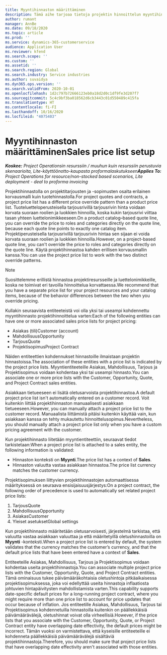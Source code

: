 ```yaml
---
title: Myyntihinnaston määrittäminen
description: Tämä aihe tarjoaa tietoja projektin hinnoittelun myyntihinnastoista.
author: rumant
manager: AnnBe
ms.date: 09/18/2020
ms.topic: article
ms.prod: ''
ms.service: dynamics-365-customerservice
audience: Application User
ms.reviewer: kfend
ms.search.scope: ''
ms.custom: ''
ms.assetid: ''
ms.search.region: Global
ms.search.industry: Service industries
ms.author: suvaidya
ms.dyn365.ops.version: ''
ms.search.validFrom: 2020-10-01
ms.openlocfilehash: 1d2c797b72666123eb0a18d2d0c1df9fe3d207f7
ms.sourcegitcommit: 5c4c9bf3ba018562d6cb3443c01d550489c415fa
ms.translationtype: HT
ms.contentlocale: fi-FI
ms.lasthandoff: 10/16/2020
ms.locfileid: "4075403"
---
```

# <a name="sales-price-list-setup"></a><span data-ttu-id="551e9-103">Myyntihinnaston määrittäminen</span><span class="sxs-lookup"><span data-stu-id="551e9-103">Sales price list setup</span></span>

<span data-ttu-id="551e9-104">_**Koskee:** Project Operationsin resurssiin / muuhun kuin resurssiin perustuvia skenaarioita, Lite-käyttöönotto-kaupasta proformalaskutukseen_</span><span class="sxs-lookup"><span data-stu-id="551e9-104">_**Applies To:** Project Operations for resource/non-stocked based scenarios, Lite deployment - deal to proforma invoicing_</span></span>

<span data-ttu-id="551e9-105">Projektihinnastolla on projektitarjousten ja -sopimusten osalta erilainen korvausmalli kuin tuotehinnastolla.</span><span class="sxs-lookup"><span data-stu-id="551e9-105">For project quotes and contracts, a project price list has a different price override pattern than a product price list.</span></span> <span data-ttu-id="551e9-106">Tuoteluetteloperusteisella tarjousrivillä tarjousrivin hinta voidaan korvata suoraan roolien ja luokkien hinnoilla, koska kukin tarjousrivi viittaa tasan yhteen luettelonimikkeeseen.</span><span class="sxs-lookup"><span data-stu-id="551e9-106">On a product catalog–based quote line, you can override the price to roles and categories directly on the quote line, because each quote line points to exactly one catalog item.</span></span> <span data-ttu-id="551e9-107">Projektiperusteisella tarjousrivillä tarjousrivin hintaa sen sijaan ei voida korvata suoraan roolien ja luokkien hinnoilla.</span><span class="sxs-lookup"><span data-stu-id="551e9-107">However, on a project-based quote line, you can't override the price to roles and categories directly on the quote line.</span></span> <span data-ttu-id="551e9-108">Käytä projektihinnastoa kahden erillisen korvausmallin kanssa.</span><span class="sxs-lookup"><span data-stu-id="551e9-108">You can use the project price list to work with the two distinct override patterns.</span></span>

> [!NOTE]
> <span data-ttu-id="551e9-109">Suosittelemme erillistä hinnastoa projektiresursseille ja luettelonimikkeille, koska ne toimivat eri tavoilla hinnoittelua korvattaessa.</span><span class="sxs-lookup"><span data-stu-id="551e9-109">We recommend that you have a separate price list for your project resources and your catalog items, because of the behavior differences between the two when you override pricing.</span></span>

<span data-ttu-id="551e9-110">Kullakin seuraavista entiteeteistä voi olla yksi tai useampi kohdennettu myyntihinnasto projektihinnoittelua varten:</span><span class="sxs-lookup"><span data-stu-id="551e9-110">Each of the following entities can have one or more associated sales price lists for project pricing:</span></span>

- <span data-ttu-id="551e9-111">Asiakas (tili)</span><span class="sxs-lookup"><span data-stu-id="551e9-111">Customer (account)</span></span> 
- <span data-ttu-id="551e9-112">Mahdollisuus</span><span class="sxs-lookup"><span data-stu-id="551e9-112">Opportunity</span></span> 
- <span data-ttu-id="551e9-113">Tarjous</span><span class="sxs-lookup"><span data-stu-id="551e9-113">Quote</span></span> 
- <span data-ttu-id="551e9-114">Projektisopimus</span><span class="sxs-lookup"><span data-stu-id="551e9-114">Project Contract</span></span>

<span data-ttu-id="551e9-115">Näiden entiteettien kohdennukset hinnastoille ilmaistaan projektin hinnastoissa.</span><span class="sxs-lookup"><span data-stu-id="551e9-115">The association of these entities with a price list is indicated by the project price lists.</span></span> <span data-ttu-id="551e9-116">Myyntientiteeteille Asiakas, Mahdollisuus, Tarjous ja Projektisopimus voidaan kohdentaa yksi tai useampi hinnasto.</span><span class="sxs-lookup"><span data-stu-id="551e9-116">You can associate one or more price lists with the Customer, Opportunity, Quote, and Project Contract sales entities.</span></span>

<span data-ttu-id="551e9-117">Asiakkaan tietueeseen ei lisätä oletusarvoista projektihinnastoa.</span><span class="sxs-lookup"><span data-stu-id="551e9-117">A default project price list isn't automatically entered on a customer record.</span></span> <span data-ttu-id="551e9-118">Voit kuitenkin liittää projektihinnaston manuaalisesti asiakkaan tietueeseen.</span><span class="sxs-lookup"><span data-stu-id="551e9-118">However, you can manually attach a project price list to the customer record.</span></span> <span data-ttu-id="551e9-119">Manuaalista liittämistä pitäisi kuitenkin käyttää vain, kun asiakkaan kanssa on tehty mukautettu hinnoittelusopimus.</span><span class="sxs-lookup"><span data-stu-id="551e9-119">Nevertheless, you should manually attach a project price list only when you have a custom pricing agreement with the customer.</span></span> 

<span data-ttu-id="551e9-120">Kun projektihinnasto liitetään myyntientiteettiin, seuraavat tiedot tarkistetaan:</span><span class="sxs-lookup"><span data-stu-id="551e9-120">When a project price list is attached to a sales entity, the following information is validated:</span></span>

- <span data-ttu-id="551e9-121">Hinnaston konteksti on **Myynti**.</span><span class="sxs-lookup"><span data-stu-id="551e9-121">The price list has a context of **Sales**.</span></span> 
- <span data-ttu-id="551e9-122">Hinnaston valuutta vastaa asiakkaan hinnastoa.</span><span class="sxs-lookup"><span data-stu-id="551e9-122">The price list currency matches the customer currency.</span></span> 

<span data-ttu-id="551e9-123">Projektisopimuksen liittyvien projektihinnastojen automaattisessa määrityksessä on seuraava ensisijaisuusjärjestys:</span><span class="sxs-lookup"><span data-stu-id="551e9-123">On a project contract, the following order of precedence is used to automatically set related project price lists:</span></span>

1. <span data-ttu-id="551e9-124">Tarjous</span><span class="sxs-lookup"><span data-stu-id="551e9-124">Quote</span></span>
2. <span data-ttu-id="551e9-125">Mahdollisuus</span><span class="sxs-lookup"><span data-stu-id="551e9-125">Opportunity</span></span>
3. <span data-ttu-id="551e9-126">Asiakas</span><span class="sxs-lookup"><span data-stu-id="551e9-126">Customer</span></span> 
4. <span data-ttu-id="551e9-127">Yleiset asetukset</span><span class="sxs-lookup"><span data-stu-id="551e9-127">Global settings</span></span> 

<span data-ttu-id="551e9-128">Kun projektihinnasto määritetään oletusarvoisesti, järjestelmä tarkistaa, että valuutta vastaa asiakkaan valuuttaa ja että määritetyillä oletushinnastoilla on **Myynti** -konteksti.</span><span class="sxs-lookup"><span data-stu-id="551e9-128">When a project price list is entered by default, the system validates that the currency matches the customer’s currency, and that the default price lists that have been entered have a context of **Sales**.</span></span>

<span data-ttu-id="551e9-129">Entiteeteille Asiakas, Mahdollisuus, Tarjous ja Projektisopimus voidaan kohdentaa useita projektihinnastoja.</span><span class="sxs-lookup"><span data-stu-id="551e9-129">You can associate multiple project price lists with the Customer, Opportunity, Quote, and Project Contract entities.</span></span> <span data-ttu-id="551e9-130">Tämä ominaisuus tukee päivämääräkohtaisia oletushintoja pitkäaikaisessa projektisopimuksessa, joka voi edellyttää useita hinnastoja inflaatiosta johtuvien hintapäivitysten mahdollistamista varten.</span><span class="sxs-lookup"><span data-stu-id="551e9-130">This capability supports date-specific default prices for a long-running project contract, where you might require more than one price list to account for price updates that occur because of inflation.</span></span> <span data-ttu-id="551e9-131">Jos entiteetille Asiakas, Mahdollisuus, Tarjous tai Projektisopimus kohdennetuilla hinnastoilla kuitenkin on päällekkäisiä päivämäärävälejä, oletushinnat voivat olla virheellisiä.</span><span class="sxs-lookup"><span data-stu-id="551e9-131">However, if the price lists that you associate with the Customer, Opportunity, Quote, or Project Contract entity have overlapping date effectivity, the default prices might be incorrect.</span></span> <span data-ttu-id="551e9-132">Tämän vuoksi on varmistettava, että kyseisille entiteeteille ei kohdenneta päällekkäisiä päivämäärävälejä sisältäviä projektihinnastoja.</span><span class="sxs-lookup"><span data-stu-id="551e9-132">Therefore, you should make sure that project price lists that have overlapping date effectivity aren't associated with those entities.</span></span>
